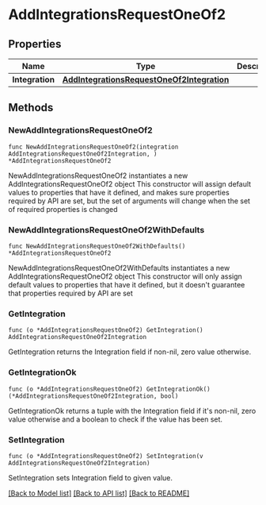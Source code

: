 # AddIntegrationsRequestOneOf2

## Properties

Name | Type | Description | Notes
------------ | ------------- | ------------- | -------------
**Integration** | [**AddIntegrationsRequestOneOf2Integration**](AddIntegrationsRequestOneOf2Integration.md) |  | 

## Methods

### NewAddIntegrationsRequestOneOf2

`func NewAddIntegrationsRequestOneOf2(integration AddIntegrationsRequestOneOf2Integration, ) *AddIntegrationsRequestOneOf2`

NewAddIntegrationsRequestOneOf2 instantiates a new AddIntegrationsRequestOneOf2 object
This constructor will assign default values to properties that have it defined,
and makes sure properties required by API are set, but the set of arguments
will change when the set of required properties is changed

### NewAddIntegrationsRequestOneOf2WithDefaults

`func NewAddIntegrationsRequestOneOf2WithDefaults() *AddIntegrationsRequestOneOf2`

NewAddIntegrationsRequestOneOf2WithDefaults instantiates a new AddIntegrationsRequestOneOf2 object
This constructor will only assign default values to properties that have it defined,
but it doesn't guarantee that properties required by API are set

### GetIntegration

`func (o *AddIntegrationsRequestOneOf2) GetIntegration() AddIntegrationsRequestOneOf2Integration`

GetIntegration returns the Integration field if non-nil, zero value otherwise.

### GetIntegrationOk

`func (o *AddIntegrationsRequestOneOf2) GetIntegrationOk() (*AddIntegrationsRequestOneOf2Integration, bool)`

GetIntegrationOk returns a tuple with the Integration field if it's non-nil, zero value otherwise
and a boolean to check if the value has been set.

### SetIntegration

`func (o *AddIntegrationsRequestOneOf2) SetIntegration(v AddIntegrationsRequestOneOf2Integration)`

SetIntegration sets Integration field to given value.



[[Back to Model list]](../README.md#documentation-for-models) [[Back to API list]](../README.md#documentation-for-api-endpoints) [[Back to README]](../README.md)


